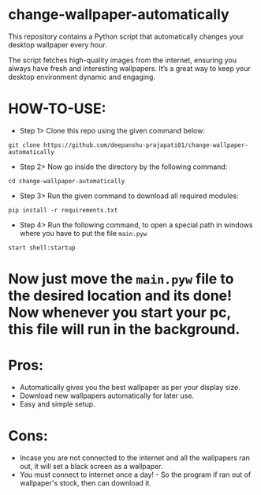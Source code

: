 # change-wallpaper-automatically
This repository contains a Python script that automatically changes your desktop wallpaper every hour.

The script fetches high-quality images from the internet, ensuring you always have fresh and interesting wallpapers.
It’s a great way to keep your desktop environment dynamic and engaging. 


# HOW-TO-USE:

* Step 1>  Clone this repo using the given command below:

```shell
git clone https://github.com/deepanshu-prajapati01/change-wallpaper-automatically
```


* Step 2> Now go inside the directory by the following command:

```shell
cd change-wallpaper-automatically
```

* Step 3> Run the given command to download all required modules: 

```shell
pip install -r requirements.txt
```

* Step 4> Run the following command, to open a special path in windows where you have to put the file `main.pyw`

```shell
start shell:startup
```

# Now just move the `main.pyw` file to the desired location and its done! Now whenever you start your pc, this file will run in the background.



# Pros:

* Automatically gives you the best wallpaper as per your display size.
* Download new wallpapers automatically for later use.
* Easy and simple setup.


# Cons:

* Incase you are not connected to the internet and all the wallpapers ran out, it will set a black screen as a wallpaper.
* You must connect to internet once a day! - So the program if ran out of wallpaper's stock, then can download it.

